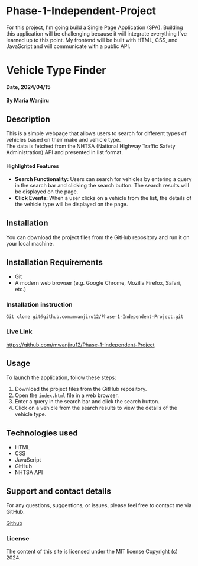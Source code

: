# Phase-1-Independent-Project
For this project, I'm going build a Single Page Application (SPA). Building this application will be challenging because it will integrate everything I've learned up to this point. My frontend will be built with HTML, CSS, and JavaScript and will communicate with a public API.
# Vehicle Type Finder

#### Date, 2024/04/15

#### By  Maria Wanjiru

## Description

This is a simple webpage that allows users to search for different types of vehicles based on their make and vehicle type. 
</br>The data is fetched from the NHTSA (National Highway Traffic Safety Administration) API and presented in list format.
</br>
#### Highlighted Features

-   **Search Functionality:**  Users can search for vehicles by entering a query in the search bar and clicking the search button. The search results will be displayed on the page.
-   **Click Events:**  When a user clicks on a vehicle from the list, the details of the vehicle type will be displayed on the page.

## Installation

You can download the project files from the GitHub repository and run it on your local machine.

## Installation Requirements

-   Git
-   A modern web browser (e.g. Google Chrome, Mozilla Firefox, Safari, etc.)

### Installation instruction

`Git clone git@github.com:mwanjiru12/Phase-1-Independent-Project.git`

### Live Link

https://github.com/mwanjiru12/Phase-1-Independent-Project
## Usage

To launch the application, follow these steps:

1.  Download the project files from the GitHub repository.
2.  Open the  `index.html`  file in a web browser.
3.  Enter a query in the search bar and click the search button.
4.  Click on a vehicle from the search results to view the details of the vehicle type.

## Technologies used

-   HTML
-   CSS
-   JavaScript
-   GitHub
-   NHTSA API

## Support and contact details

For any questions, suggestions, or issues, please feel free to contact me via GitHub.

[Github](https://github.com/mwanjiru12)
### License

The content of this site is licensed under the MIT license Copyright (c) 2024.